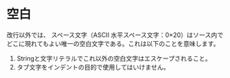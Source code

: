 # 空白

改行以外では、 スペース文字（ASCII 水平スペース文字：0×20）はソース内でどこに現れてもよい唯一の空白文字である。これは以下のことを意味します。

1. Stringと文字リテラルでこれ以外の空白文字はエスケープされること。
1. タブ文字をインデントの目的で使用してはいけません。

